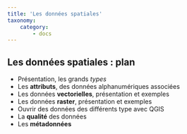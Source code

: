 ```yaml
---
title: 'Les données spatiales'
taxonomy:
    category:
        - docs
---
```


## Les données spatiales : plan

* Présentation, les grands *types*
* Les **attributs**, des données alphanumériques associées
* Les données **vectorielles**, présentation et exemples
* Les données **raster**, présentation et exemples
* Ouvrir des données des différents type avec QGIS
* La **qualité** des données
* Les **métadonnées**
